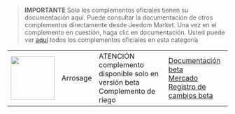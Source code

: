 
>**IMPORTANTE**
>Solo los complementos oficiales tienen su documentación aquí. Puede consultar la documentación de otros complementos directamente desde Jeedom Market. Una vez en el complemento en cuestión, haga clic en documentación.
>Usted puede ver [aquí](https://market.jeedom.com/index.php?v=d&p=market&type=plugin&categorie=watering) todos los complementos oficiales en esta categoría


| | | | |
|--- | --- | --- | ---|
|<img src="./beta/._icon.png" class="pluginLogo" width="100" />|Arrosage|ATENCIÓN complemento disponible solo en versión beta<br/>Complemento de riego|[Documentación beta](./beta/index.md)<br/>[Mercado](https://market.jeedom.com/index.php?v=d&p=market_display&id=4198)<br/>[Registro de cambios beta](./beta/changelog.md)|
